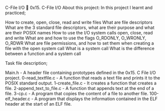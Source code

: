 C-File I/O 📃 0x15. C-File I/O About this project:
In this project I learnt and practiced;

How to create, open, close, read and write files
What are file descriptors
What are the 3 standard file descriptors, what are their purpose and what are their POSIX names
How to use the I/O system calls open, close, read and write
What are and how to use the flags O_RDONLY, O_WRONLY, O_RDWR
What are file permissions, and how to set them when creating a file with the open system call
What is a system call
What is the difference between a function and a system call

Task file description;

Main.h - A header file containing prototypes defined in the 0x15. C File I/O project.
0-read_textfile.c - A  function that reads a text file and prints it to the POSIX standard output.
1-create_file.c - It creates a function that creates a file.
2-append_text_to_file.c - A function that appends text at the end of a file.
3-cp.c - A  program that copies the content of a file to another file.
100-elf_header.c - A program that displays the information contained in the ELF header at the start of an ELF file.

